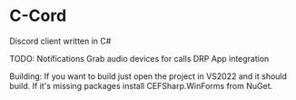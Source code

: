 # C-Cord
Discord client written in C#


TODO:
  Notifications
  Grab audio devices for calls
  DRP App integration


Building:
  If you want to build just open the project in VS2022 and it should build. If it's missing packages install CEFSharp.WinForms from NuGet.
